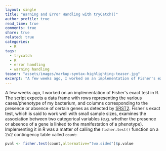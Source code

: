 ```yaml
---
layout: single
title: "Warning and Error Handling with tryCatch()"
author_profile: true
read_time: true
comments: true
share: true
related: true
categories:
  - R
tags:
  - trycatch
  - R
  - error handling
  - warning handling
teaser: "assets/images/markup-syntax-highlighting-teaser.jpg"  
excerpt: "A few weeks ago, I worked on an implementation of Fisher's exact test in R. The script expects a data frame with rows representing the various cases/phenotype of my bacterium, and columns corresponding to the presence or absence of certain genes as detected by <a href="https://github.com/katholt/srst2">SRST2</a>. Fisher's exact test, which is said to work well with small sample sizes, examines the association between two categorical variables (e.g. whether the presence or absence of a gene is linked to the manifestation of a phenotype). Implementing it in R was a matter of calling the ```fisher.test()``` function on a 2x2 contingency table called ```count```:"
---
```


A few weeks ago, I worked on an implementation of Fisher's exact test in R. The script expects a data frame with rows representing the various cases/phenotype of my bacterium, and columns corresponding to the presence or absence of certain genes as detected by <a href="https://github.com/katholt/srst2">SRST2</a>. Fisher's exact test, which is said to work well with small sample sizes, examines the association between two categorical variables (e.g. whether the presence or absence of a gene is linked to the manifestation of a phenotype). Implementing it in R was a matter of calling the ```fisher.test()``` function on a 2x2 contingency table called ```count```:

<!-- readmore -->
```R
pval <- fisher.test(count,alternative="two.sided")$p.value
```
